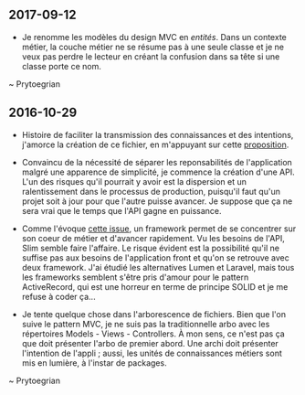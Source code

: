 ## 2017-09-12

* Je renomme les modèles du design MVC en *entités*. Dans un contexte métier, la couche métier ne se résume pas à une seule classe et je ne veux pas perdre le lecteur en créant la confusion dans sa tête si une classe porte ce nom.

~ Prytoegrian


## 2016-10-29

* Histoire de faciliter la transmission des connaissances et des intentions, j'amorce la création de ce fichier, en m'appuyant sur cette [proposition](http://akazlou.com/posts/2015-11-09-every-project-should-have-decisions.html).

* Convaincu de la nécessité de séparer les reponsabilités de l'application malgré une apparence de simplicité, je commence la création d'une API.
L'un des risques qu'il pourrait y avoir est la dispersion et un ralentissement dans le processus de production,
puisqu'il faut qu'un projet soit à jour pour que l'autre puisse avancer.
Je suppose que ça ne sera vrai que le temps que l'API gagne en puissance.

* Comme l'évoque [cette issue](https://github.com/wouldsmina/Libertempo/issues/134), un framework permet de se concentrer sur son coeur de métier et d'avancer rapidement.
Vu les besoins de l'API, Slim semble faire l'affaire. Le risque évident est la possibilité qu'il ne suffise pas aux besoins de l'application front
et qu'on se retrouve avec deux framework.
J'ai étudié les alternatives Lumen et Laravel, mais tous les frameworks semblent s'être pris d'amour pour le pattern ActiveRecord,
qui est une horreur en terme de principe SOLID et je me refuse à coder ça...

* Je tente quelque chose dans l'arborescence de fichiers.
Bien que l'on suive le pattern MVC, je ne suis pas la traditionnelle arbo avec les répertoires Models - Views - Controllers. À mon sens,
ce n'est pas ça que doit présenter l'arbo de premier abord. Une archi doit présenter l'intention de l'appli ; aussi, les unités de connaissances métiers sont mis en lumière, à l'instar de packages.

~ Prytoegrian
